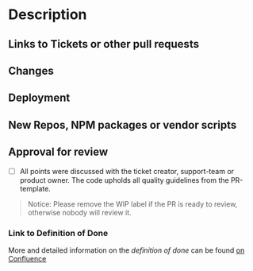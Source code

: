 # Description
<!--
  This is a template to add as many information as possible to the pull request, to help reviewer and as a checklist for you. Points to remember are set in the comments, please read and keep them in mind:

    - Code should be self-explanatory and share your knowledge with others
    - Document code that is not self-explanatory
    - Think about bugs and keep security in mind
    - Write tests (Unit and end-to-end-tests), also for error cases
    - Main logic should hidden behind the api, never trust the client
    - Visible changes should be discussed with the UX-Team from the beginning of development; they also have to accept them at the end
    - Keep the changelog up-to-date
    - Leave the code cleaner than you found it. Remove unnecessary lines. Listen to the linter.
-->

## Links to Tickets or other pull requests
<!--
Base links to copy
- https://github.com/hpi-schul-cloud/schulcloud-server/pull/????
- https://ticketsystem.hpi-schul-cloud.org/browse/BC-????
-->

## Changes
<!--
  What will the PR change?
  Why are the changes required?
  Short notice if a ticket exists, more detailed if not
-->

## Deployment
<!--
  Keep in mind to changes to seed data, if changes are done by migration scripts.
  Changes to the infrastructure have to discussed with the devops

  This point should includes following information:
  - What is required for deployment?
  - Environment variables like FEATURE_XY=true
  - Migration scripts to run, other requirements
-->

## New Repos, NPM packages or vendor scripts
<!--
  Keep in mind the stability, performance, activity and author.

  Describe why it is needed.
-->

## Approval for review
- [ ] All points were discussed with the ticket creator, support-team or product owner. The code upholds all quality guidelines from the PR-template.

> Notice: Please remove the WIP label if the PR is ready to review, otherwise nobody will review it.

### Link to Definition of Done
More and detailed information on the *definition of done* can be found [on Confluence](https://docs.dbildungscloud.de/x/mAITD)
